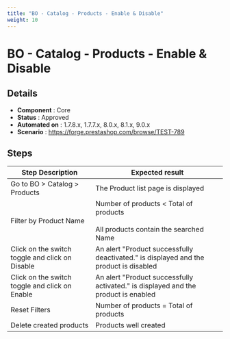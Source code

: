 ```yaml
---
title: "BO - Catalog - Products - Enable & Disable"
weight: 10
---
```


# BO - Catalog - Products - Enable & Disable
## Details
* **Component** : Core
* **Status** : Approved
* **Automated on** : 1.7.8.x, 1.7.7.x, 8.0.x, 8.1.x, 9.0.x
* **Scenario** : https://forge.prestashop.com/browse/TEST-789

## Steps
| Step Description | Expected result |
| ----- | ----- |
| Go to BO > Catalog > Products | The Product list page is displayed |
| Filter by Product Name | Number of products < Total of products<br><br>All products contain the searched Name |
| Click on the switch toggle and click on Disable | An alert "Product successfully deactivated." is displayed and the product is disabled |
| Click on the switch toggle and click on Enable | An alert "Product successfully activated." is displayed and the product is enabled |
| Reset Filters | Number of products = Total of products |
| Delete created products | Products well created |
